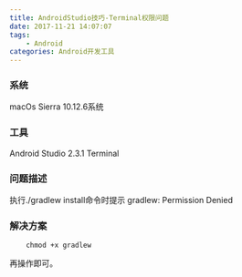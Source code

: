 ```yaml
---
title: AndroidStudio技巧-Terminal权限问题
date: 2017-11-21 14:07:07
tags:
	- Android
categories: Android开发工具
---
```


### 系统

macOs Sierra 10.12.6系统

### 工具

Android Studio 2.3.1 Terminal

### 问题描述

执行./gradlew install命令时提示
gradlew: Permission Denied

### 解决方案

```
	chmod +x gradlew
```

再操作即可。